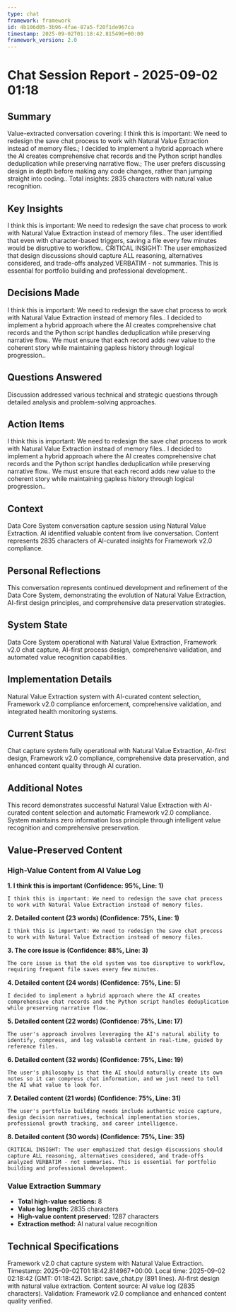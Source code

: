 ```yaml
---
type: chat
framework: framework
id: 4b106d05-3b96-4fae-87a5-f20f1de967ca
timestamp: 2025-09-02T01:18:42.815496+00:00
framework_version: 2.0
---
```


# Chat Session Report - 2025-09-02 01:18

## Summary
Value-extracted conversation covering: I think this is important: We need to redesign the save chat process to work with Natural Value Extraction instead of memory files.; I decided to implement a hybrid approach where the AI creates comprehensive chat records and the Python script handles deduplication while preserving narrative flow.; The user prefers discussing design in depth before making any code changes, rather than jumping straight into coding.. Total insights: 2835 characters with natural value recognition.

## Key Insights
I think this is important: We need to redesign the save chat process to work with Natural Value Extraction instead of memory files.. The user identified that even with character-based triggers, saving a file every few minutes would be disruptive to workflow.. CRITICAL INSIGHT: The user emphasized that design discussions should capture ALL reasoning, alternatives considered, and trade-offs analyzed VERBATIM - not summaries. This is essential for portfolio building and professional development..

## Decisions Made
I think this is important: We need to redesign the save chat process to work with Natural Value Extraction instead of memory files.. I decided to implement a hybrid approach where the AI creates comprehensive chat records and the Python script handles deduplication while preserving narrative flow.. We must ensure that each record adds new value to the coherent story while maintaining gapless history through logical progression..

## Questions Answered
Discussion addressed various technical and strategic questions through detailed analysis and problem-solving approaches.

## Action Items
I think this is important: We need to redesign the save chat process to work with Natural Value Extraction instead of memory files.. I decided to implement a hybrid approach where the AI creates comprehensive chat records and the Python script handles deduplication while preserving narrative flow.. We must ensure that each record adds new value to the coherent story while maintaining gapless history through logical progression..

## Context
Data Core System conversation capture session using Natural Value Extraction. AI identified valuable content from live conversation. Content represents 2835 characters of AI-curated insights for Framework v2.0 compliance.

## Personal Reflections
This conversation represents continued development and refinement of the Data Core System, demonstrating the evolution of Natural Value Extraction, AI-first design principles, and comprehensive data preservation strategies.

## System State
Data Core System operational with Natural Value Extraction, Framework v2.0 chat capture, AI-first process design, comprehensive validation, and automated value recognition capabilities.

## Implementation Details
Natural Value Extraction system with AI-curated content selection, Framework v2.0 compliance enforcement, comprehensive validation, and integrated health monitoring systems.

## Current Status
Chat capture system fully operational with Natural Value Extraction, AI-first design, Framework v2.0 compliance, comprehensive data preservation, and enhanced content quality through AI curation.

## Additional Notes
This record demonstrates successful Natural Value Extraction with AI-curated content selection and automatic Framework v2.0 compliance. System maintains zero information loss principle through intelligent value recognition and comprehensive preservation.

## Value-Preserved Content
### High-Value Content from AI Value Log

**1. I think this is important (Confidence: 95%, Line: 1)**
```
I think this is important: We need to redesign the save chat process to work with Natural Value Extraction instead of memory files.
```

**2. Detailed content (23 words) (Confidence: 75%, Line: 1)**
```
I think this is important: We need to redesign the save chat process to work with Natural Value Extraction instead of memory files.
```

**3. The core issue is (Confidence: 88%, Line: 3)**
```
The core issue is that the old system was too disruptive to workflow, requiring frequent file saves every few minutes.
```

**4. Detailed content (24 words) (Confidence: 75%, Line: 5)**
```
I decided to implement a hybrid approach where the AI creates comprehensive chat records and the Python script handles deduplication while preserving narrative flow.
```

**5. Detailed content (22 words) (Confidence: 75%, Line: 17)**
```
The user's approach involves leveraging the AI's natural ability to identify, compress, and log valuable content in real-time, guided by reference files.
```

**6. Detailed content (32 words) (Confidence: 75%, Line: 19)**
```
The user's philosophy is that the AI should naturally create its own notes so it can compress chat information, and we just need to tell the AI what value to look for.
```

**7. Detailed content (21 words) (Confidence: 75%, Line: 31)**
```
The user's portfolio building needs include authentic voice capture, design decision narratives, technical implementation stories, professional growth tracking, and career intelligence.
```

**8. Detailed content (30 words) (Confidence: 75%, Line: 35)**
```
CRITICAL INSIGHT: The user emphasized that design discussions should capture ALL reasoning, alternatives considered, and trade-offs analyzed VERBATIM - not summaries. This is essential for portfolio building and professional development.
```

### Value Extraction Summary
- **Total high-value sections:** 8
- **Value log length:** 2835 characters
- **High-value content preserved:** 1287 characters
- **Extraction method:** AI natural value recognition



## Technical Specifications
Framework v2.0 chat capture system with Natural Value Extraction. Timestamp: 2025-09-02T01:18:42.814967+00:00. Local time: 2025-09-02 02:18:42 (GMT: 01:18:42). Script: save_chat.py (891 lines). AI-first design with natural value extraction. Content source: AI value log (2835 characters). Validation: Framework v2.0 compliance and enhanced content quality verified.
